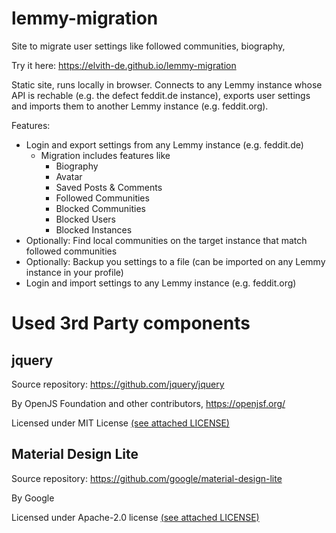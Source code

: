 # lemmy-migration
Site to migrate user settings like followed communities, biography, 

Try it here: https://elvith-de.github.io/lemmy-migration

Static site, runs locally in browser. Connects to any Lemmy instance whose API is rechable (e.g. the defect feddit.de instance), exports user settings and imports them to another Lemmy instance (e.g. feddit.org).

Features:
* Login and export settings from any Lemmy instance (e.g. feddit.de)
  * Migration includes features like
    * Biography
    * Avatar
    * Saved Posts & Comments
    * Followed Communities
    * Blocked Communities
    * Blocked Users
    * Blocked Instances
* Optionally: Find local communities on the target instance that match followed communities
* Optionally: Backup you settings to a file (can be imported on any Lemmy instance in your profile)
* Login and import settings to any Lemmy instance (e.g. feddit.org)

# Used 3rd Party components
## jquery

Source repository: https://github.com/jquery/jquery

By OpenJS Foundation and other contributors, https://openjsf.org/

Licensed under MIT License [(see attached LICENSE)](./docs/jquery/LICENSE)

## Material Design Lite

Source repository: https://github.com/google/material-design-lite

By Google

Licensed under Apache-2.0 license  [(see attached LICENSE)](./material-design-lite/LICENSE)
